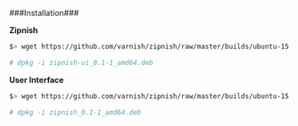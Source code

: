###Installation###

**Zipnish**

```sh
$> wget https://github.com/varnish/zipnish/raw/master/builds/ubuntu-15.x/zipnish-ui_0.1-1_amd64.deb

# dpkg -i zipnish-ui_0.1-1_amd64.deb

```

**User Interface**

```sh
$> wget https://github.com/varnish/zipnish/raw/master/builds/ubuntu-15.x/zipnish_0.1-1_amd64.deb

# dpkg -i zipnish_0.1-1_amd64.deb

```
